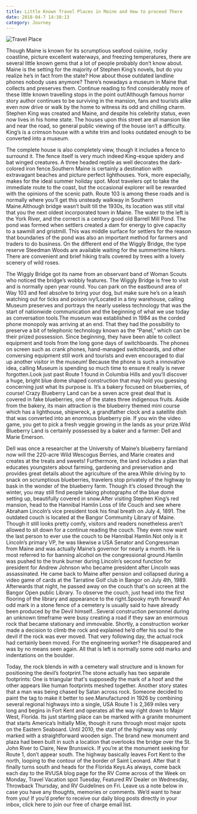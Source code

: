 ```yaml
---
title: Little Known Travel Places in Maine and How to proceed There
date: 2018-04-7 14:38:13
category: Journey
---
```


![Travel Place](https://www.rvgalleries.com/content/images/1.jpg)

Though Maine is known for its scrumptious seafood cuisine, rocky coastline, picture excellent waterways, and freezing temperatures, there are several little known gems that a lot of people probably don’t know about. Maine is the setting for the majority of Stephen King’s novels, but do you realize he’s in fact from the state? How about those outdated landline phones nobody uses anymore? There’s nowadays a museum in Maine that collects and preserves them. Continue reading to find considerably more of these little known travelling stops in the point out!Although famous horror story author continues to be surviving in the mansion, fans and tourists alike even now drive or walk by the home to witness its odd and chilling charm. Stephen King was created and Maine, and despite his celebrity status, even now lives in his home state. The houses upon this street are all mansion like and near the road, so general public viewing of the house isn’t a difficulty. King’s is a crimson house with a white trim and looks outdated enough to be converted into a museum.

 The complete house is also completely view, though it includes a fence to surround it. The fence itself is very much indeed King-esque spidery and bat winged creatures. A three headed reptile as well decorates the dark-colored iron fence.Southern Maine is certainly a destination with extravagant beaches and picture perfect lighthouses. York, more especially, makes for the ideal summer holiday spot. Most travelers opt to take the immediate route to the coast, but the occasional explorer will be rewarded with the opinions of the scenic path. Route 103 is among these roads and is normally where you’ll get this unsteady walkway in Southern Maine.Although bridge wasn’t built till the 1930s, its location was still vital that you the next oldest incorporated town in Maine. The water to the left is the York River, and the correct is a century good old Barrell Mill Pond. The pond was formed when settlers created a dam for energy to give capacity to a sawmill and gristmill. This was middle surface for settlers for the reason that boundaries of the pond was also an important method for farmers and traders to do business. On the different end of the Wiggly Bridge, the type reserve Steedman Woods are available waiting for the summertime hikers. There are convenient and brief hiking trails covered by trees with a lovely scenery of wild roses.


The Wiggly Bridge got its name from an observant band of Woman Scouts who noticed the bridge’s wobbly features. The Wiggly Bridge is free to visit and is normally open year round. You can park on the eastbound area of Way 103 and feel absolve to bring your dog, but make sure he’s on a leash watching out for ticks and poison ivy!Located in a tiny warehouse, calling Museum preserves and portrays the nearly useless technology that was the start of nationwide communication and the beginning of what we use today as conversation tools.The museum was established in 1984 as the corded phone monopoly was arriving at an end. That they had the possibility to preserve a bit of telephonic technology known as the “Panel,” which can be their prized possession. Since beginning, they have been able to collect equipment and tools from the long gone days of switchboards. The phones on screen such as crank phones, hand-managed switchboards, and other conversing equipment still work and tourists and even encouraged to dial up another visitor in the museum! Because the phone is such a innovative idea, calling Museum is spending so much time to ensure it really is never forgotten.Look just past Route 1 found in Columbia Hills and you’ll discover a huge, bright blue dome shaped construction that may hold you guessing concerning just what its purpose is. It’s a bakery focused on blueberries, of course! Crazy Blueberry Land can be a seven acre great deal that is covered in fake blueberries, one of the states three indigenous fruits. Aside from the bakery, its main attraction is the blueberry themed mini course which has a lighthouse, shipwreck, a grandfather clock and a satellite dish that was converted into an enormous blueberry pie. If you win the video game, you get to pick a fresh veggie growing in the lands as your prize.Wild Blueberry Land is certainly possessed by a baker and a farmer: Dell and Marie Emerson.


 Dell was once a researcher at the University of Maine’s blueberry farmland now will the 220-acre Wild Wescogus Berries, and Marie creates and creates at the treats and sweets! Furthermore, the land includes a plan that educates youngsters about farming, gardening and preservation and provides great details about the agriculture of the area.While driving by to snack on scrumptious blueberries, travelers stop privately of the highway to bask in the wonder of the blueberry farm. Though it’s closed through the winter, you may still find people taking photographs of the blue dome setting up, beautifully covered in snow.After visiting Stephen King’s red mansion, head to the Hannibal Hamlin Loss of life Couch and see where Abraham Lincoln’s vice president took his final breath on July 4, 1891. The outdated couch is located at the Bangor Community Library of Maine. Though it still looks pretty comfy, visitors and readers nonetheless aren’t allowed to sit down for a continue reading the couch. They even now want the last person to ever use the couch to be Hannibal Hamlin.Not only is it Lincoln’s primary VP, he was likewise a USA Senator and Congressman from Maine and was actually Maine’s governor for nearly a month. He is most referred to for banning alcohol on the congressional ground.Hamlin was pushed to the trunk burner during Lincoln’s second function for president for Andrew Johnson who became president after Lincoln was assassinated. He came back to Maine after pension and collapsed during a video game of cards at the Tarratine Golf club in Bangor on July 4th, 1989. Afterwards that night, he passed away on the couch that's on screen at the Bangor Open public Library. To observe the couch, just head into the first flooring of the library and appearance to the right.Spooky myth forward! An odd mark in a stone fence of a cemetery is usually said to have already been produced by the Devil himself…Several construction personnel during an unknown timeframe were busy creating a road if they saw an enormous rock that became stationary and immovable. Shortly, a construction worker made a decision to climb the rock and explained he’d offer his soul to the devil if the rock was ever moved. That very following day, the actual rock had certainly been moved. For the engineering worker? He disappeared and was by no means seen again. All that is left is normally some odd marks and indentations on the boulder. 


Today, the rock blends in with a cemetery wall structure and is known for positioning the devil’s footprint.The stone actually has two separate footprints: One is triangular that's supposedly the mark of a hoof and the other appears like human footprints meshed together. Another story states that a man was being chased by Satan across rock. Someone decided to paint the tag to make it better to see.Manufactured in 1926 by combining several regional highways into a single, USA Route 1 is 2,369 miles very long and begins in Fort Kent and operates all the way right down to Major West, Florida. Its just starting place can be marked with a granite monument that starts America’s Initially Mile, though it runs through most major spots on the Eastern Seaboard. Until 2010, the start of the highway was only marked with a straightforward wooden sign. The brand new monument and plaza had been built in such a location that overlooks the bridge over the St. John River to Claire, New Brunswick. If you’re at the monument seeking for Route 1, don’t appear south. The highway basically leaves Fort Kent to the north, looping to the contour of the border of Saint Leonard. After that it finally turns south and heads for the Florida Keys.As always, come back each day to the RVUSA blog page for the RV Come across of the Week on Monday, Travel Vacation spot Tuesday, Featured RV Dealer on Wednesday, Throwback Thursday, and RV Guidelines on Fri. Leave us a note below in case you have any thoughts, memories or comments. We’d want to hear from you! If you’d prefer to receive our daily blog posts directly in your inbox, click here to join our free of charge email list.

